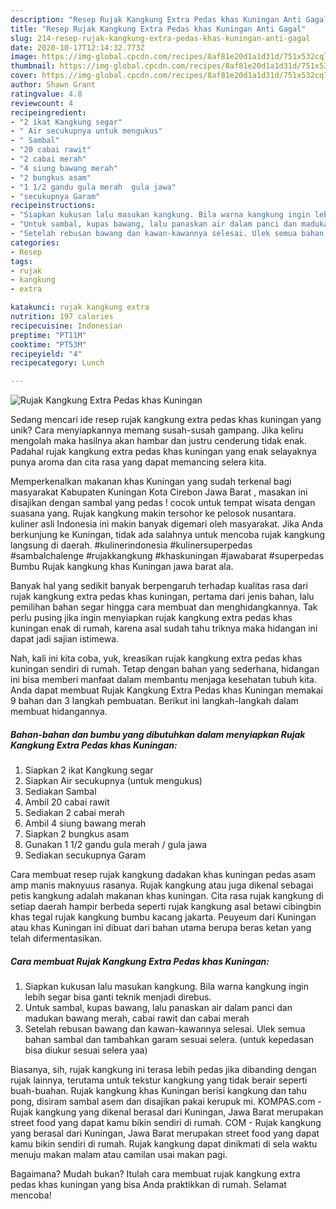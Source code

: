 ```yaml
---
description: "Resep Rujak Kangkung Extra Pedas khas Kuningan Anti Gagal"
title: "Resep Rujak Kangkung Extra Pedas khas Kuningan Anti Gagal"
slug: 214-resep-rujak-kangkung-extra-pedas-khas-kuningan-anti-gagal
date: 2020-10-17T12:14:32.773Z
image: https://img-global.cpcdn.com/recipes/8af81e20d1a1d31d/751x532cq70/rujak-kangkung-extra-pedas-khas-kuningan-foto-resep-utama.jpg
thumbnail: https://img-global.cpcdn.com/recipes/8af81e20d1a1d31d/751x532cq70/rujak-kangkung-extra-pedas-khas-kuningan-foto-resep-utama.jpg
cover: https://img-global.cpcdn.com/recipes/8af81e20d1a1d31d/751x532cq70/rujak-kangkung-extra-pedas-khas-kuningan-foto-resep-utama.jpg
author: Shawn Grant
ratingvalue: 4.8
reviewcount: 4
recipeingredient:
- "2 ikat Kangkung segar"
- " Air secukupnya untuk mengukus"
- " Sambal"
- "20 cabai rawit"
- "2 cabai merah"
- "4 siung bawang merah"
- "2 bungkus asam"
- "1 1/2 gandu gula merah  gula jawa"
- "secukupnya Garam"
recipeinstructions:
- "Siapkan kukusan lalu masukan kangkung. Bila warna kangkung ingin lebih segar bisa ganti teknik menjadi direbus."
- "Untuk sambal, kupas bawang, lalu panaskan air dalam panci dan madukan bawang merah, cabai rawit dan cabai merah"
- "Setelah rebusan bawang dan kawan-kawannya selesai. Ulek semua bahan sambal dan tambahkan garam sesuai selera. (untuk kepedasan bisa diukur sesuai selera yaa)"
categories:
- Resep
tags:
- rujak
- kangkung
- extra

katakunci: rujak kangkung extra 
nutrition: 197 calories
recipecuisine: Indonesian
preptime: "PT11M"
cooktime: "PT53M"
recipeyield: "4"
recipecategory: Lunch

---
```



![Rujak Kangkung Extra Pedas khas Kuningan](https://img-global.cpcdn.com/recipes/8af81e20d1a1d31d/751x532cq70/rujak-kangkung-extra-pedas-khas-kuningan-foto-resep-utama.jpg)

Sedang mencari ide resep rujak kangkung extra pedas khas kuningan yang unik? Cara menyiapkannya memang susah-susah gampang. Jika keliru mengolah maka hasilnya akan hambar dan justru cenderung tidak enak. Padahal rujak kangkung extra pedas khas kuningan yang enak selayaknya punya aroma dan cita rasa yang dapat memancing selera kita.

Memperkenalkan makanan khas Kuningan yang sudah terkenal bagi masyarakat Kabupaten Kuningan Kota Cirebon Jawa Barat , masakan ini disajikan dengan sambal yang pedas ! cocok untuk tempat wisata dengan suasana yang. Rujak kangkung makin tersohor ke pelosok nusantara. kuliner asli Indonesia ini makin banyak digemari oleh masyarakat. Jika Anda berkunjung ke Kuningan, tidak ada salahnya untuk mencoba rujak kangkung langsung di daerah. #kulinerindonesia #kulinersuperpedas #sambalchalenge #rujakkangkung #khaskuningan #jawabarat #superpedas Bumbu Rujak kangkung khas Kuningan jawa barat ala.

Banyak hal yang sedikit banyak berpengaruh terhadap kualitas rasa dari rujak kangkung extra pedas khas kuningan, pertama dari jenis bahan, lalu pemilihan bahan segar hingga cara membuat dan menghidangkannya. Tak perlu pusing jika ingin menyiapkan rujak kangkung extra pedas khas kuningan enak di rumah, karena asal sudah tahu triknya maka hidangan ini dapat jadi sajian istimewa.


Nah, kali ini kita coba, yuk, kreasikan rujak kangkung extra pedas khas kuningan sendiri di rumah. Tetap dengan bahan yang sederhana, hidangan ini bisa memberi manfaat dalam membantu menjaga kesehatan tubuh kita. Anda dapat membuat Rujak Kangkung Extra Pedas khas Kuningan memakai 9 bahan dan 3 langkah pembuatan. Berikut ini langkah-langkah dalam membuat hidangannya.

<!--inarticleads1-->

##### Bahan-bahan dan bumbu yang dibutuhkan dalam menyiapkan Rujak Kangkung Extra Pedas khas Kuningan:

1. Siapkan 2 ikat Kangkung segar
1. Siapkan  Air secukupnya (untuk mengukus)
1. Sediakan  Sambal
1. Ambil 20 cabai rawit
1. Sediakan 2 cabai merah
1. Ambil 4 siung bawang merah
1. Siapkan 2 bungkus asam
1. Gunakan 1 1/2 gandu gula merah / gula jawa
1. Sediakan secukupnya Garam


Cara membuat resep rujak kangkung dadakan khas kuningan pedas asam amp manis maknyuus rasanya. Rujak kangkung atau juga dikenal sebagai petis kangkung adalah makanan khas kuningan. Cita rasa rujak kangkung di setiap daerah hampir berbeda seperti rujak kangkung asal betawi cibingbin khas tegal rujak kangkung bumbu kacang jakarta. Peuyeum dari Kuningan atau khas Kuningan ini dibuat dari bahan utama berupa beras ketan yang telah difermentasikan. 

<!--inarticleads2-->

##### Cara membuat Rujak Kangkung Extra Pedas khas Kuningan:

1. Siapkan kukusan lalu masukan kangkung. Bila warna kangkung ingin lebih segar bisa ganti teknik menjadi direbus.
1. Untuk sambal, kupas bawang, lalu panaskan air dalam panci dan madukan bawang merah, cabai rawit dan cabai merah
1. Setelah rebusan bawang dan kawan-kawannya selesai. Ulek semua bahan sambal dan tambahkan garam sesuai selera. (untuk kepedasan bisa diukur sesuai selera yaa)


Biasanya, sih, rujak kangkung ini terasa lebih pedas jika dibanding dengan rujak lainnya, terutama untuk tekstur kangkung yang tidak berair seperti buah-buahan. Rujak kangkung khas Kuningan berisi kangkung dan tahu pong, disiram sambal asem dan disajikan pakai kerupuk mi. KOMPAS.com - Rujak kangkung yang dikenal berasal dari Kuningan, Jawa Barat merupakan street food yang dapat kamu bikin sendiri di rumah. COM - Rujak kangkung yang berasal dari Kuningan, Jawa Barat merupakan street food yang dapat kamu bikin sendiri di rumah. Rujak kangkung dapat dinikmati di sela waktu menuju makan malam atau camilan usai makan pagi. 

Bagaimana? Mudah bukan? Itulah cara membuat rujak kangkung extra pedas khas kuningan yang bisa Anda praktikkan di rumah. Selamat mencoba!
